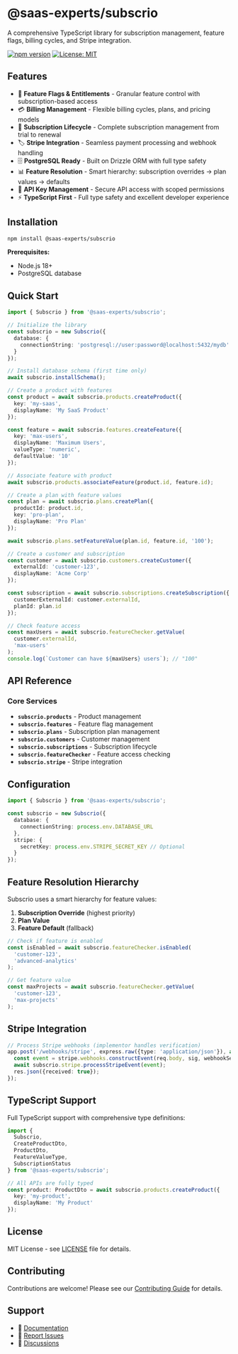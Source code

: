 # @saas-experts/subscrio

A comprehensive TypeScript library for subscription management, feature flags, billing cycles, and Stripe integration.

[![npm version](https://badge.fury.io/js/@saas-experts%2Fsubscrio.svg)](https://badge.fury.io/js/@saas-experts%2Fsubscrio)
[![License: MIT](https://img.shields.io/badge/License-MIT-yellow.svg)](https://opensource.org/licenses/MIT)

## Features

- 🎯 **Feature Flags & Entitlements** - Granular feature control with subscription-based access
- 💳 **Billing Management** - Flexible billing cycles, plans, and pricing models
- 🔄 **Subscription Lifecycle** - Complete subscription management from trial to renewal
- 🏷️ **Stripe Integration** - Seamless payment processing and webhook handling
- 🗄️ **PostgreSQL Ready** - Built on Drizzle ORM with full type safety
- 📊 **Feature Resolution** - Smart hierarchy: subscription overrides → plan values → defaults
- 🔐 **API Key Management** - Secure API access with scoped permissions
- ⚡ **TypeScript First** - Full type safety and excellent developer experience

## Installation

```bash
npm install @saas-experts/subscrio
```

**Prerequisites:**
- Node.js 18+
- PostgreSQL database

## Quick Start

```typescript
import { Subscrio } from '@saas-experts/subscrio';

// Initialize the library
const subscrio = new Subscrio({
  database: {
    connectionString: 'postgresql://user:password@localhost:5432/mydb'
  }
});

// Install database schema (first time only)
await subscrio.installSchema();

// Create a product with features
const product = await subscrio.products.createProduct({
  key: 'my-saas',
  displayName: 'My SaaS Product'
});

const feature = await subscrio.features.createFeature({
  key: 'max-users',
  displayName: 'Maximum Users',
  valueType: 'numeric',
  defaultValue: '10'
});

// Associate feature with product
await subscrio.products.associateFeature(product.id, feature.id);

// Create a plan with feature values
const plan = await subscrio.plans.createPlan({
  productId: product.id,
  key: 'pro-plan',
  displayName: 'Pro Plan'
});

await subscrio.plans.setFeatureValue(plan.id, feature.id, '100');

// Create a customer and subscription
const customer = await subscrio.customers.createCustomer({
  externalId: 'customer-123',
  displayName: 'Acme Corp'
});

const subscription = await subscrio.subscriptions.createSubscription({
  customerExternalId: customer.externalId,
  planId: plan.id
});

// Check feature access
const maxUsers = await subscrio.featureChecker.getValue(
  customer.externalId,
  'max-users'
);
console.log(`Customer can have ${maxUsers} users`); // "100"
```

## API Reference

### Core Services

- **`subscrio.products`** - Product management
- **`subscrio.features`** - Feature flag management  
- **`subscrio.plans`** - Subscription plan management
- **`subscrio.customers`** - Customer management
- **`subscrio.subscriptions`** - Subscription lifecycle
- **`subscrio.featureChecker`** - Feature access checking
- **`subscrio.stripe`** - Stripe integration

## Configuration

```typescript
import { Subscrio } from '@saas-experts/subscrio';

const subscrio = new Subscrio({
  database: {
    connectionString: process.env.DATABASE_URL
  },
  stripe: {
    secretKey: process.env.STRIPE_SECRET_KEY // Optional
  }
});
```

## Feature Resolution Hierarchy

Subscrio uses a smart hierarchy for feature values:

1. **Subscription Override** (highest priority)
2. **Plan Value** 
3. **Feature Default** (fallback)

```typescript
// Check if feature is enabled
const isEnabled = await subscrio.featureChecker.isEnabled(
  'customer-123',
  'advanced-analytics'
);

// Get feature value
const maxProjects = await subscrio.featureChecker.getValue(
  'customer-123', 
  'max-projects'
);
```

## Stripe Integration

```typescript
// Process Stripe webhooks (implementor handles verification)
app.post('/webhooks/stripe', express.raw({type: 'application/json'}), async (req, res) => {
  const event = stripe.webhooks.constructEvent(req.body, sig, webhookSecret);
  await subscrio.stripe.processStripeEvent(event);
  res.json({received: true});
});
```

## TypeScript Support

Full TypeScript support with comprehensive type definitions:

```typescript
import { 
  Subscrio, 
  CreateProductDto, 
  ProductDto,
  FeatureValueType,
  SubscriptionStatus 
} from '@saas-experts/subscrio';

// All APIs are fully typed
const product: ProductDto = await subscrio.products.createProduct({
  key: 'my-product',
  displayName: 'My Product'
});
```

## License

MIT License - see [LICENSE](LICENSE) file for details.

## Contributing

Contributions are welcome! Please see our [Contributing Guide](https://github.com/subscrio/subscrio-lib/blob/main/CONTRIBUTING.md) for details.

## Support

- 📖 [Documentation](https://github.com/subscrio/subscrio-lib#readme)
- 🐛 [Report Issues](https://github.com/subscrio/subscrio-lib/issues)
- 💬 [Discussions](https://github.com/subscrio/subscrio-lib/discussions)
